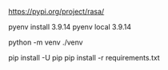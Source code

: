 https://pypi.org/project/rasa/

pyenv install 3.9.14
pyenv local 3.9.14

python -m venv ./venv

pip install -U pip
pip install -r requirements.txt
